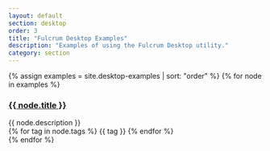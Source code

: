 ```yaml
---
layout: default
section: desktop
order: 3
title: "Fulcrum Desktop Examples"
description: "Examples of using the Fulcrum Desktop utility."
category: section
---
```


<div class="row expression-examples">
  {% assign examples = site.desktop-examples | sort: "order" %}
  {% for node in examples %}
  <div class="col-xs-12 col-md-4">
    <div class="panel panel-default">
      <div class="panel-heading">
        <h3 class="panel-title"><a href="{{ node.url }}">{{ node.title }}</a></h3>
      </div>
      <div class="panel-body">
        {{ node.description }}
      </div>
      <div class="panel-footer">
        {% for tag in node.tags %}
          <span class="label label-primary">{{ tag }}</span>
        {% endfor %}
      </div>
    </div>
  </div>
  {% endfor %}
</div>
